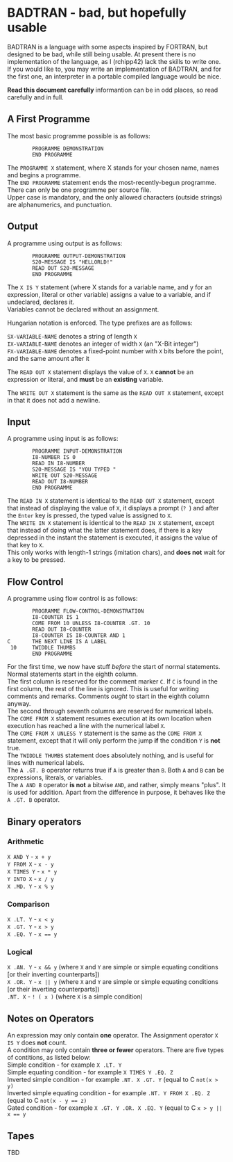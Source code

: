 # BADTRAN - bad, but hopefully usable

BADTRAN is a language with some aspects inspired by FORTRAN, but designed to be bad, while still being usable.
At present there is no implementation of the language, as I (rchipp42) lack the skills to write one. If you would like to, you may write an implementation of BADTRAN, and for the first one, an interpreter in a portable compiled language would be nice.

__Read this document carefully__ informantion can be in odd places, so read carefully and in full.

## A First Programme
The most basic programme possible is as follows:
```
        PROGRAMME DEMONSTRATION
        END PROGRAMME
```
The ```PROGRAMME X``` statement, where X stands for your chosen name, names and begins a programme. <br/>
The ```END PROGRAMME``` statement ends the most-recently-begun programme. <br/>
There can only be one programme per source file. <br/>
Upper case is mandatory, and the only allowed characters (outside strings) are alphanumerics, and punctuation. <br/>

## Output
A programme using output is as follows:
```
        PROGRAMME OUTPUT-DEMONSTRATION
        S20-MESSAGE IS "HELLORLD!"
        READ OUT S20-MESSAGE
        END PROGRAMME
```
The ```X IS Y``` statement (where X stands for a variable name, and y for an expression, literal or other variable) assigns a value to a variable, and if undeclared, declares it. <br/>
Variables cannot be declared without an assignment. <br/>

Hungarian notation is enforced. The type prefixes are as follows: <br/>

```SX-VARIABLE-NAME``` denotes a string of length ```X``` <br/>
```IX-VARIABLE-NAME``` denotes an integer of width ```X``` (an "X-Bit integer") <br/>
```FX-VARIABLE-NAME``` denotes a fixed-point number with ```X``` bits before the point, and the same amount after it <br/>

The ```READ OUT X``` statement displays the value of ```X```. ```X``` __cannot__ be an expression or literal, and __must__ be an __existing__ variable. <br/>

The ```WRITE OUT X``` statement is the same as the ```READ OUT X``` statement, except in that it does not add a newline.

## Input
A programme using input is as follows:
```
        PROGRAMME INPUT-DEMONSTRATION
        I8-NUMBER IS 0
        READ IN I8-NUMBER
        S20-MESSAGE IS "YOU TYPED "
        WRITE OUT S20-MESSAGE
        READ OUT I8-NUMBER
        END PROGRAMME
```
The ```READ IN X``` statement is identical to the ```READ OUT X``` statement, except that instead of displaying the value of ```X```, it displays a prompt (```? ```) and after the ```Enter``` key is pressed, the typed value is assigned to ```X```. <br/>
The ```WRITE IN X``` statement is identical to the ```READ IN X``` statement, except that instead of doing what the latter statement does, if there is a key depressed in the instant the statement is executed, it assigns the value of that key to ```X```. <br/>
This only works with length-1 strings (imitation chars), and __does not__ wait for a key to be pressed. <br/>

## Flow Control
A  programme using flow control is as follows:
```
        PROGRAMME FLOW-CONTROL-DEMONSTRATION
        I8-COUNTER IS 1  
        COME FROM 10 UNLESS I8-COUNTER .GT. 10
        READ OUT I8-COUNTER
        I8-COUNTER IS I8-COUNTER AND 1
C       THE NEXT LINE IS A LABEL
 10     TWIDDLE THUMBS
        END PROGRAMME
```
For the first time, we now have stuff *before* the start of normal statements. <br/>
Normal statements start in the eighth column. <br/>
The first column is reserved for the comment marker ```C```. If ```C``` is found in the  first column, the rest of the line is ignored. This is useful for writing comments and remarks. Comments *ought* to start in the eighth column anyway. <br/>
The second through seventh columns are reserved for numerical labels. <br/>
The ```COME FROM X``` statement resumes execution at its own location when execution has reached a line with the numerical label ```X```. <br/>
The ```COME FROM X UNLESS Y``` statement is the same as the ```COME FROM X``` statement, except that it will only perform the jump __if__ the condition ```Y``` is __not__ true. <br/>
The ```TWIDDLE THUMBS``` statement does absolutely nothing, and is useful for lines with numerical labels. <br/>
The ```A .GT. B``` operator returns true if ```A``` is greater than ```B```. Both ```A``` and ```B``` can be expressions, literals, or variables. <br/>
The ```A AND B``` operator __is not__ a bitwise ```AND```, and rather, simply means "plus". It is used for addition. Apart from the difference in purpose, it behaves like the ```A .GT. B```  operator.

## Binary operators
### Arithmetic
```X AND Y``` - ```x + y``` <br/>
```Y FROM X``` - ```x - y``` <br/>
```X TIMES Y``` - ```x * y``` <br/>
```Y INTO X``` - ```x / y``` <br/>
```X .MD. Y``` - ```x % y``` <br/>
### Comparison 
```X .LT. Y``` - ```x < y``` <br/>
```X .GT. Y``` - ```x > y``` <br/>
```X .EQ. Y``` - ```x == y``` <br/>
### Logical
```X .AN. Y``` - ```x && y``` (where ```X``` and ```Y``` are simple or simple equating conditions [or their inverting counterparts]) <br/>
```X .OR. Y``` - ```x || y``` (where ```X``` and ```Y``` are simple or simple equating conditions [or their inverting counterparts]) <br/>
```.NT. X``` - ```! ( x )``` (where ```X``` is a simple condition)

## Notes on Operators
An expression may only contain __one__ operator. The Assignment operator ```X IS Y``` does __not__ count. <br/>
A condition may only contain __three or fewer__ operators. There are five types of contitions, as listed below:  <br/>
Simple condition - for example ```X .LT. Y``` <br/>
Simple equating condition - for example ```X TIMES Y .EQ. Z``` <br/>
Inverted simple condition - for example ```.NT. X .GT. Y``` (equal to C ```not(x > y)``` <br/>
Inverted simple equating condition - for example ```.NT. Y FROM X .EQ. Z``` (equal to C ```not(x - y == z)``` <br/>
Gated condition - for example ```X .GT. Y .OR. X .EQ. Y``` (equal to C ```x > y || x == y``` <br/>

## Tapes
TBD
